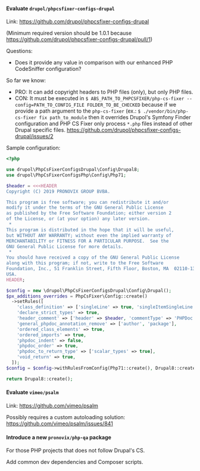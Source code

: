#### Evaluate `drupol/phpcsfixer-configs-drupal`

Link:  https://github.com/drupol/phpcsfixer-configs-drupal

(Minimum required version should be 1.0.1 because https://github.com/drupol/phpcsfixer-configs-drupal/pull/1)

Questions:
* Does it provide any value in comparison with our enhanced PHP CodeSniffer configuration?

So far we know:
  * PRO: It can add copyright headers to PHP files (only), but only PHP files.
  * CON: It must be executed in `$ ABS_PATH_TO_PHPCSFIXER/php-cs-fixer --config=PATH_TO_CONFIG_FILE FOLDER_TO_BE_CHECKED` because if we provide
    a path argument to the `php-cs-fixer` (ex.: `$ ./vendor/bin/php-cs-fixer fix path_to_module` then it overrides Drupol's Symfony Finder configuration
    and PHP CS Fixer only process `*.php` files instead of other Drupal specific files. https://github.com/drupol/phpcsfixer-configs-drupal/issues/2

Sample configuration:

```php
<?php

use drupol\PhpCsFixerConfigsDrupal\Config\Drupal8;
use drupol\PhpCsFixerConfigsPhp\Config\Php71;

$header = <<<HEADER
Copyright (C) 2019 PRONOVIX GROUP BVBA.

This program is free software; you can redistribute it and/or
modify it under the terms of the GNU General Public License
as published by the Free Software Foundation; either version 2
of the License, or (at your option) any later version.
 *
This program is distributed in the hope that it will be useful,
but WITHOUT ANY WARRANTY; without even the implied warranty of
MERCHANTABILITY or FITNESS FOR A PARTICULAR PURPOSE.  See the
GNU General Public License for more details.
 *
You should have received a copy of the GNU General Public License
along with this program; if not, write to the Free Software
Foundation, Inc., 51 Franklin Street, Fifth Floor, Boston, MA  02110-1301,
USA.
HEADER;

$config = new \drupol\PhpCsFixerConfigsDrupal\Config\Drupal();
$px_additions_overrides = PhpCsFixer\Config::create()
  ->setRules([
    'class_definition' => ['singleLine' => true, 'singleItemSingleLine' => true],
    'declare_strict_types' => true,
    'header_comment' => ['header' => $header, 'commentType' => 'PHPDoc'],
    'general_phpdoc_annotation_remove' => ['author', 'package'],
    'ordered_class_elements' => true,
    'ordered_imports' => true,
    'phpdoc_indent' => false,
    'phpdoc_order' => true,
    'phpdoc_to_return_type' => ['scalar_types' => true],
    'void_return' => true,
  ]);
$config = $config->withRulesFromConfig(Php71::create(), Drupal8::create(), $px_additions_overrides);

return Drupal8::create();
```

#### Evaluate `vimeo/psalm`

Link: https://github.com/vimeo/psalm

Possibly requires a custom autoloading solution: https://github.com/vimeo/psalm/issues/841

#### Introduce a new `pronovix/php-qa` package

For those PHP projects that does not follow Drupal's CS.

Add common dev dependencies and Composer scripts.
